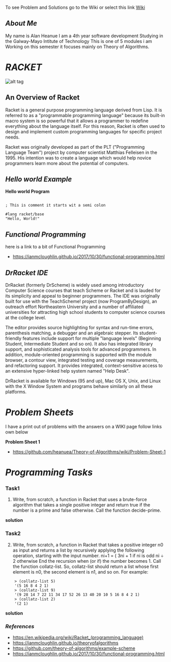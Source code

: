 
To see Problem and Solutions go to the Wiki or select this link [Wiki](https://github.com/heanuea/Theory-of-Algorithms/wiki/Problem-Sheet-1)
## **_About Me_**

My name is Alan Heanue I am a 4th year software development Studying in the Galway-Mayo Intitute of Technology
This is one of 5 modules i am Working on this semester it focuses mainly on Theory of Algorithms.  

# **_RACKET_**

![alt tag](http://www.rmnd.net/wp-content/uploads/2015/03/185924.png)


## **__An Overview of Racket__**

Racket is a general purpose programming language derived from Lisp. It is referred to as a "programmable programming language" 
because its built-in macro system is so powerful that it allows a programmer to redefine everything about the language itself.
For this reason, Racket is often used to design and implement custom programming languages for specific project needs.

Racket was originally developed as part of the PLT ("Programming Language Team") project by computer scientist Matthias Felleisen in the 1995.
His intention was to create a language which would help novice programmers learn more about the potential of computers.


## **_Hello world Example_**

**Hello world Program**

```Racket

; This is comment it starts wit a semi colon 

#lang racket/base
"Hello, World!"

```
## **_Functional Programming_**
here is a link to a bit of Functional Programming 

- https://ianmcloughlin.github.io/2017/10/30/functional-programming.html


## **_DrRacket IDE_**
DrRacket (formerly DrScheme) is widely used among introductory Computer Science courses that teach Scheme or Racket and is lauded for its simplicity
and appeal to beginner programmers. The IDE was originally built for use with the TeachScheme! project (now ProgramByDesign), an outreach effort 
Northeastern University and a number of affiliated universities for attracting high school students to computer science courses at the college level.

The editor provides source highlighting for syntax and run-time errors, parenthesis matching, a debugger and an algebraic stepper.
Its student-friendly features include support for multiple "language levels" (Beginning Student, Intermediate Student and so on).
It also has integrated library support, and sophisticated analysis tools for advanced programmers.
In addition, module-oriented programming is supported with the module browser, a contour view, integrated testing and coverage measurements, and refactoring support.
It provides integrated, context-sensitive access to an extensive hyper-linked help system named "Help Desk".

DrRacket is available for Windows (95 and up), Mac OS X, Unix, and Linux with the X Window System and programs behave similarly on all these platforms.


# **_Problem Sheets_**
I have a print out of problems with the answers on a WIKI page follow links own below

**Problem Sheet 1**
- https://github.com/heanuea/Theory-of-Algorithms/wiki/Problem-Sheet-1



# **_Programming Tasks_**

### Task1

1. Write, from scratch, a function in Racket that uses a brute-force algorithm that takes
    a single positive integer and return true if the number is a prime and false otherwise.
    Call the function decide-prime.

 **solution**



### Task2

2. Write, from scratch, a function in Racket that takes a positive integer n0 as input
    and returns a list by recursively applying the following operation, starting with the
    input number.
    ni+1 =
    (
    3ni + 1 if ni
    is odd
    ni ÷ 2 otherwise
    End the recursion when (or if) the number becomes 1. Call the function collatz-list.
    So, collatz-list should return a list whose first element is n0, the second element
    is n1, and so on. For example:

```Racket
    > (collatz-list 5)
    '(5 16 8 4 2 1)
    > (collatz-list 9)
    '(9 28 14 7 22 11 34 17 52 26 13 40 20 10 5 16 8 4 2 1)
    > (collatz-list 2)
    '(2 1)
```

**solution**


### **_References_**
- https://en.wikipedia.org/wiki/Racket_(programming_language)
- https://ianmcloughlin.github.io/theoryofalgorithms
- https://github.com/theory-of-algorithms/example-scheme
- https://ianmcloughlin.github.io/2017/10/30/functional-programming.html
